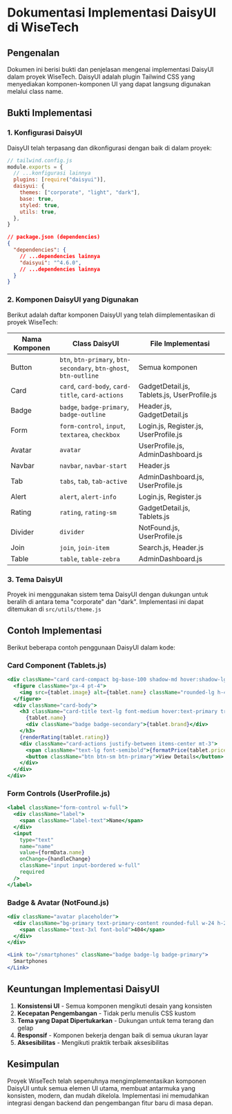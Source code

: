 # Dokumentasi Implementasi DaisyUI di WiseTech

## Pengenalan

Dokumen ini berisi bukti dan penjelasan mengenai implementasi DaisyUI dalam proyek WiseTech. DaisyUI adalah plugin Tailwind CSS yang menyediakan komponen-komponen UI yang dapat langsung digunakan melalui class name.

## Bukti Implementasi

### 1. Konfigurasi DaisyUI

DaisyUI telah terpasang dan dikonfigurasi dengan baik di dalam proyek:

```javascript
// tailwind.config.js
module.exports = {
  // ...konfigurasi lainnya
  plugins: [require("daisyui")],
  daisyui: {
    themes: ["corporate", "light", "dark"],
    base: true,
    styled: true,
    utils: true,
  },
}
```

```json
// package.json (dependencies)
{
  "dependencies": {
    // ...dependencies lainnya
    "daisyui": "^4.6.0",
    // ...dependencies lainnya
  }
}
```

### 2. Komponen DaisyUI yang Digunakan

Berikut adalah daftar komponen DaisyUI yang telah diimplementasikan di proyek WiseTech:

| Nama Komponen | Class DaisyUI | File Implementasi |
|---------------|---------------|-------------------|
| Button | `btn`, `btn-primary`, `btn-secondary`, `btn-ghost`, `btn-outline` | Semua komponen |
| Card | `card`, `card-body`, `card-title`, `card-actions` | GadgetDetail.js, Tablets.js, UserProfile.js |
| Badge | `badge`, `badge-primary`, `badge-outline` | Header.js, GadgetDetail.js |
| Form | `form-control`, `input`, `textarea`, `checkbox` | Login.js, Register.js, UserProfile.js |
| Avatar | `avatar` | UserProfile.js, AdminDashboard.js |
| Navbar | `navbar`, `navbar-start` | Header.js |
| Tab | `tabs`, `tab`, `tab-active` | AdminDashboard.js, UserProfile.js |
| Alert | `alert`, `alert-info` | Login.js, Register.js |
| Rating | `rating`, `rating-sm` | GadgetDetail.js, Tablets.js |
| Divider | `divider` | NotFound.js, UserProfile.js |
| Join | `join`, `join-item` | Search.js, Header.js |
| Table | `table`, `table-zebra` | AdminDashboard.js |

### 3. Tema DaisyUI

Proyek ini menggunakan sistem tema DaisyUI dengan dukungan untuk beralih di antara tema "corporate" dan "dark". Implementasi ini dapat ditemukan di `src/utils/theme.js`

## Contoh Implementasi

Berikut beberapa contoh penggunaan DaisyUI dalam kode:

### Card Component (Tablets.js)

```jsx
<div className="card card-compact bg-base-100 shadow-md hover:shadow-lg transition-shadow duration-300">
  <figure className="px-4 pt-4">
    <img src={tablet.image} alt={tablet.name} className="rounded-lg h-48 w-full object-contain" />
  </figure>
  <div className="card-body">
    <h3 className="card-title text-lg font-medium hover:text-primary transition-colors duration-150">
      {tablet.name}
      <div className="badge badge-secondary">{tablet.brand}</div>
    </h3>
    {renderRating(tablet.rating)}
    <div className="card-actions justify-between items-center mt-3">
      <span className="text-lg font-semibold">{formatPrice(tablet.price)}</span>
      <button className="btn btn-sm btn-primary">View Details</button>
    </div>
  </div>
</div>
```

### Form Controls (UserProfile.js)

```jsx
<label className="form-control w-full">
  <div className="label">
    <span className="label-text">Name</span>
  </div>
  <input
    type="text"
    name="name"
    value={formData.name}
    onChange={handleChange}
    className="input input-bordered w-full"
    required
  />
</label>
```

### Badge & Avatar (NotFound.js)

```jsx
<div className="avatar placeholder">
  <div className="bg-primary text-primary-content rounded-full w-24 h-24 flex items-center justify-center shadow-lg">
    <span className="text-3xl font-bold">404</span>
  </div>
</div>

<Link to="/smartphones" className="badge badge-lg badge-primary">
  Smartphones
</Link>
```

## Keuntungan Implementasi DaisyUI

1. **Konsistensi UI** - Semua komponen mengikuti desain yang konsisten
2. **Kecepatan Pengembangan** - Tidak perlu menulis CSS kustom
3. **Tema yang Dapat Dipertukarkan** - Dukungan untuk tema terang dan gelap
4. **Responsif** - Komponen bekerja dengan baik di semua ukuran layar
5. **Aksesibilitas** - Mengikuti praktik terbaik aksesibilitas

## Kesimpulan

Proyek WiseTech telah sepenuhnya mengimplementasikan komponen DaisyUI untuk semua elemen UI utama, membuat antarmuka yang konsisten, modern, dan mudah dikelola. Implementasi ini memudahkan integrasi dengan backend dan pengembangan fitur baru di masa depan.
